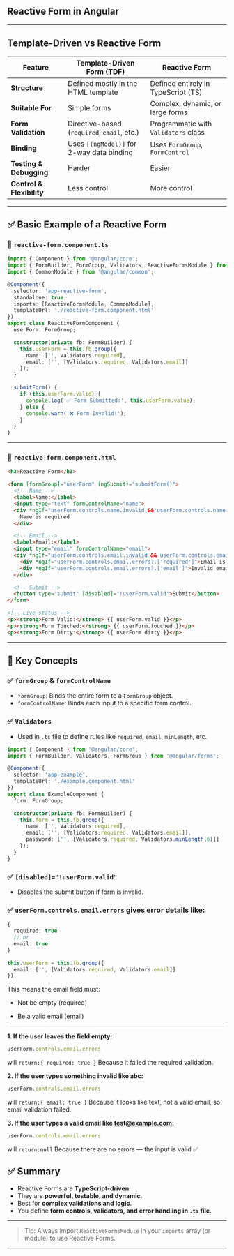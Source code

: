 ## Reactive Form in Angular

---

## Template-Driven vs Reactive Form

| **Feature**               | **Template-Driven Form (TDF)**              | **Reactive Form**                    |
| ------------------------- | ------------------------------------------- | ------------------------------------ |
| **Structure**             | Defined mostly in the HTML template         | Defined entirely in TypeScript (TS)  |
| **Suitable For**          | Simple forms                                | Complex, dynamic, or large forms     |
| **Form Validation**       | Directive-based (`required`, `email`, etc.) | Programmatic with `Validators` class |
| **Binding**               | Uses `[(ngModel)]` for 2-way data binding   | Uses `FormGroup`, `FormControl`      |
| **Testing & Debugging**   | Harder                                      | Easier                               |
| **Control & Flexibility** | Less control                                | More control                         |

---

## ✅ Basic Example of a Reactive Form

### 📄 `reactive-form.component.ts`

```ts
import { Component } from '@angular/core';
import { FormBuilder, FormGroup, Validators, ReactiveFormsModule } from '@angular/forms';
import { CommonModule } from '@angular/common';

@Component({
  selector: 'app-reactive-form',
  standalone: true,
  imports: [ReactiveFormsModule, CommonModule],
  templateUrl: './reactive-form.component.html'
})
export class ReactiveFormComponent {
  userForm: FormGroup;

  constructor(private fb: FormBuilder) {
    this.userForm = this.fb.group({
      name: ['', Validators.required],
      email: ['', [Validators.required, Validators.email]]
    });
  }

  submitForm() {
    if (this.userForm.valid) {
      console.log('✅ Form Submitted:', this.userForm.value);
    } else {
      console.warn('❌ Form Invalid!');
    }
  }
}
```

---

### 📄 `reactive-form.component.html`

```html
<h3>Reactive Form</h3>

<form [formGroup]="userForm" (ngSubmit)="submitForm()">
  <!-- Name -->
  <label>Name:</label>
  <input type="text" formControlName="name">
  <div *ngIf="userForm.controls.name.invalid && userForm.controls.name.touched" style="color: red;">
    Name is required
  </div>

  <!-- Email -->
  <label>Email:</label>
  <input type="email" formControlName="email">
  <div *ngIf="userForm.controls.email.invalid && userForm.controls.email.touched" style="color: red;">
    <div *ngIf="userForm.controls.email.errors?.['required']">Email is required</div>
    <div *ngIf="userForm.controls.email.errors?.['email']">Invalid email format</div>
  </div>

  <!-- Submit -->
  <button type="submit" [disabled]="!userForm.valid">Submit</button>
</form>

<!-- Live status -->
<p><strong>Form Valid:</strong> {{ userForm.valid }}</p>
<p><strong>Form Touched:</strong> {{ userForm.touched }}</p>
<p><strong>Form Dirty:</strong> {{ userForm.dirty }}</p>
```

---

## 🧠 Key Concepts

### ✅ `formGroup` & `formControlName`

* `formGroup`: Binds the entire form to a `FormGroup` object.
* `formControlName`: Binds each input to a specific form control.

### ✅ `Validators`

* Used in `.ts` file to define rules like `required`, `email`, `minLength`, etc.
```ts
import { Component } from '@angular/core';
import { FormBuilder, Validators, FormGroup } from '@angular/forms';

@Component({
  selector: 'app-example',
  templateUrl: './example.component.html'
})
export class ExampleComponent {
  form: FormGroup;

  constructor(private fb: FormBuilder) {
    this.form = this.fb.group({
      name: ['', Validators.required],
      email: ['', [Validators.required, Validators.email]],
      password: ['', [Validators.required, Validators.minLength(6)]]
    });
  }
}
```
### ✅ `[disabled]="!userForm.valid"`

* Disables the submit button if form is invalid.

### ✅ `userForm.controls.email.errors` gives error details like:

```ts
{
  required: true
  // or
  email: true
}
```


```ts
this.userForm = this.fb.group({
  email: ['', [Validators.required, Validators.email]]
});
```
This means the email field must:

- Not be empty (required)

- Be a valid email (email)
---

**1. If the user leaves the field empty:**
```ts
userForm.controls.email.errors
```
will `return:{ required: true }`
Because it failed the required validation.

**2. If the user types something invalid like abc:**
```ts
userForm.controls.email.errors
```
will `return:{ email: true }`
Because it looks like text, not a valid email, so email validation failed.

**3. If the user types a valid email like test@example.com:**

```ts
userForm.controls.email.errors
```
will `return:null` Because there are no errors — the input is valid ✅


## ✅ Summary

* Reactive Forms are **TypeScript-driven**.
* They are **powerful, testable, and dynamic**.
* Best for **complex validations and logic**.
* You define **form controls, validators, and error handling in `.ts` file**.

---

> Tip: Always import `ReactiveFormsModule` in your `imports` array (or module) to use Reactive Forms.

---
